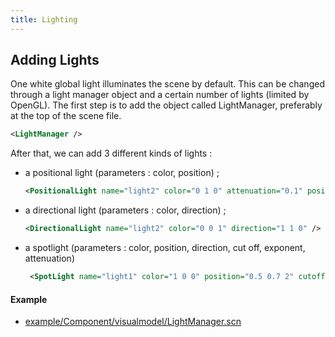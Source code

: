 ```yaml
---
title: Lighting
---
```


Adding Lights
-------------

One white global light illuminates the scene by default. This can be
changed through a light manager object and a certain number of lights
(limited by OpenGL). The first step is to add the object called
LightManager, preferably at the top of the scene file.

```xml
<LightManager />
```

After that, we can add 3 different kinds of lights :

-   a positional light (parameters : color, position) ;

    ```xml
    <PositionalLight name="light2" color="0 1 0" attenuation="0.1" position="0.5 -0.7 2" />
    ```

-   a directional light (parameters : color, direction) ;

    ```xml
    <DirectionalLight name="light2" color="0 0 1" direction="1 1 0" />
    ```

-   a spotlight (parameters : color, position, direction, cut off,
    exponent, attenuation)

    ```xml
     <SpotLight name="light1" color="1 0 0" position="0.5 0.7 2" cutoff="25" exponent="1" />
    ```

#### Example

-   [example/Component/visualmodel/LightManager.scn](https://github.com/sofa-framework/sofa/blob/master/examples/Component/Visual/LightManager.scn)


